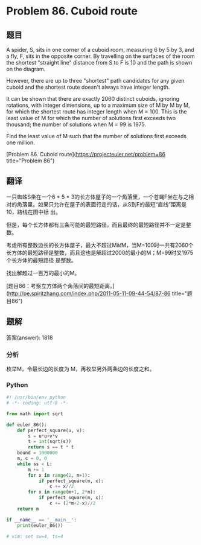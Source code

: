 Problem 86. Cuboid route
========================================

## 题目

A spider, S, sits in one corner of a cuboid room, measuring 6 by 5 by 3, and a fly, F, sits in the opposite corner. By travelling on the
surfaces of the room the shortest "straight line" distance from S to F is 10 and the path is shown on the diagram.

However, there are up to three "shortest" path candidates for any given cuboid and the shortest route doesn't always have integer length.

It can be shown that there are exactly 2060 distinct cuboids, ignoring rotations, with integer dimensions, up to a maximum size of
M by M by M, for which the shortest route has integer length when M = 100. This is the least value of M for which the number of solutions
first exceeds two thousand; the number of solutions when M = 99 is 1975.

Find the least value of M such that the number of solutions first exceeds one million.

[Problem 86. Cuboid route](https://projecteuler.net/problem=86 title="Problem 86")

## 翻译

一只蜘蛛S坐在一个6 * 5 * 3的长方体屋子的一个角落里，一个苍蝇F坐在与之相对的角落里。如果只允许在屋子的表面行走的话，从S到F的最短“直线”距离是10，路线在图中标
出。

但是，每个长方体都有三条可能的最短路径，而且最终的最短路径并不一定是整数。

考虑所有整数边长的长方体屋子，最大不超过M*M*M，当M=100时一共有2060个长方体的最短路径是整数，而且这也是解超过2000的最小的M；M=99时又1975个长方体的最短路径
是整数。

找出解超过一百万的最小的M。

[题目86：考察立方体两个角落间的最短距离。](http://pe.spiritzhang.com/index.php/2011-05-11-09-44-54/87-86 title="题目86")

## 题解

答案(answer): 1818

### 分析

枚举M，令最长边的长度为 M，再枚举另外两条边的长度之和。

### Python

~~~python
#! /usr/bin/env python
# -*- coding: utf-8 -*-

from math import sqrt

def euler_86():
    def perfect_square(u, v):
        s = u*u+v*v
        t = int(sqrt(s))
        return s == t * t
    bound = 1000000
    m, c = 0, 0
    while ss < L:
        m += 1
        for x in range(2, m+1):
            if perfect_square(m, x):
                c += x//2
        for x in range(m+1, 2*m):
            if perfect_square(m, x):
                c += (2*m+2-x)//2
    return m

if __name__ == '__main__':
    print(euler_86())

# vim: set sw=4, ts=4
~~~
